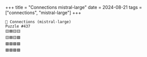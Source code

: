 +++
title = "Connections mistral-large"
date = 2024-08-21
tags = ["connections", "mistral-large"]
+++

```text
🤖 Connections (mistral-large) 
Puzzle #437
🟨🟦🟨🟨
🟨🟦🟨🟩
🟩🟩🟩🟪
🟩🟪🟩🟪
```
